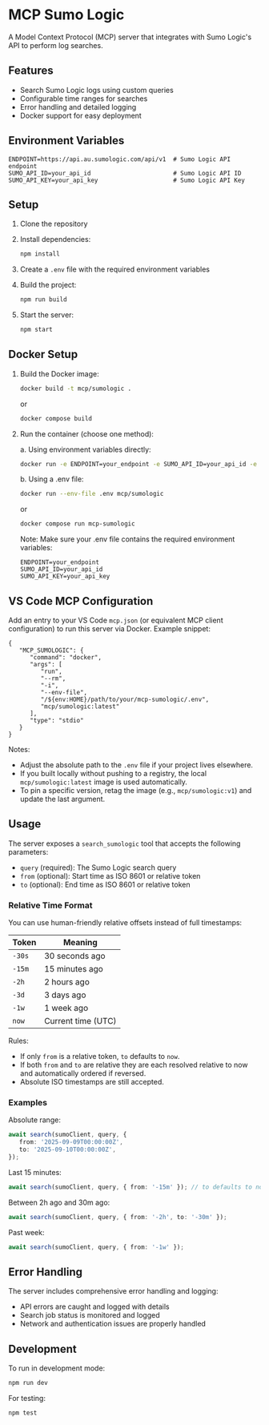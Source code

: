 # MCP Sumo Logic

A Model Context Protocol (MCP) server that integrates with Sumo Logic's API to perform log searches.

## Features

- Search Sumo Logic logs using custom queries
- Configurable time ranges for searches
- Error handling and detailed logging
- Docker support for easy deployment

## Environment Variables

```env
ENDPOINT=https://api.au.sumologic.com/api/v1  # Sumo Logic API endpoint
SUMO_API_ID=your_api_id                       # Sumo Logic API ID
SUMO_API_KEY=your_api_key                     # Sumo Logic API Key
```

## Setup

1. Clone the repository
1. Install dependencies:

   ```bash
   npm install
   ```

1. Create a `.env` file with the required environment variables
1. Build the project:

   ```bash
   npm run build
   ```

1. Start the server:

   ```bash
   npm start
   ```

## Docker Setup

1. Build the Docker image:

   ```bash
   docker build -t mcp/sumologic .
   ```

   or

   ```bash
   docker compose build
   ```

1. Run the container (choose one method):

   a. Using environment variables directly:

   ```bash
   docker run -e ENDPOINT=your_endpoint -e SUMO_API_ID=your_api_id -e SUMO_API_KEY=your_api_key mcp/sumologic
   ```

   b. Using a .env file:

   ```bash
   docker run --env-file .env mcp/sumologic
   ```

   or

   ```bash
   docker compose run mcp-sumologic
   ```

   Note: Make sure your .env file contains the required environment variables:

   ```env
   ENDPOINT=your_endpoint
   SUMO_API_ID=your_api_id
   SUMO_API_KEY=your_api_key
   ```

## VS Code MCP Configuration

Add an entry to your VS Code `mcp.json` (or equivalent MCP client configuration) to run this server via Docker. Example snippet:

```jsonc
{
   "MCP_SUMOLOGIC": {
      "command": "docker",
      "args": [
         "run",
         "--rm",
         "-i",
         "--env-file",
         "/${env:HOME}/path/to/your/mcp-sumologic/.env",
         "mcp/sumologic:latest"
      ],
      "type": "stdio"
   }
}
```

Notes:

- Adjust the absolute path to the `.env` file if your project lives elsewhere.
- If you built locally without pushing to a registry, the local `mcp/sumologic:latest` image is used automatically.
- To pin a specific version, retag the image (e.g., `mcp/sumologic:v1`) and update the last argument.

## Usage

The server exposes a `search_sumologic` tool that accepts the following parameters:

- `query` (required): The Sumo Logic search query
- `from` (optional): Start time as ISO 8601 or relative token
- `to` (optional): End time as ISO 8601 or relative token

### Relative Time Format

You can use human-friendly relative offsets instead of full timestamps:

| Token | Meaning              |
|-------|----------------------|
| `-30s`| 30 seconds ago       |
| `-15m`| 15 minutes ago       |
| `-2h` | 2 hours ago          |
| `-3d` | 3 days ago           |
| `-1w` | 1 week ago           |
| `now` | Current time (UTC)   |

Rules:

- If only `from` is a relative token, `to` defaults to `now`.
- If both `from` and `to` are relative they are each resolved relative to now and automatically ordered if reversed.
- Absolute ISO timestamps are still accepted.

### Examples

Absolute range:

```typescript
await search(sumoClient, query, {
   from: '2025-09-09T00:00:00Z',
   to: '2025-09-10T00:00:00Z',
});
```

Last 15 minutes:

```typescript
await search(sumoClient, query, { from: '-15m' }); // to defaults to now
```

Between 2h ago and 30m ago:

```typescript
await search(sumoClient, query, { from: '-2h', to: '-30m' });
```

Past week:

```typescript
await search(sumoClient, query, { from: '-1w' });
```

## Error Handling

The server includes comprehensive error handling and logging:

- API errors are caught and logged with details
- Search job status is monitored and logged
- Network and authentication issues are properly handled

## Development

To run in development mode:

```bash
npm run dev
```

For testing:

```bash
npm test
```
